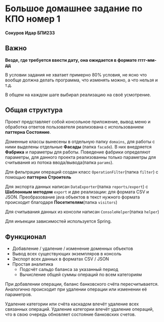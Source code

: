 # Большое домашнее задание по КПО номер 1

#### Сокуров Идар БПИ233

## Важно

<b> Везде, где требуется ввести дату, она ожидается в формате гггг-мм-дд</b>

В условии задания не хватает примерно 80% условия,
не ясно что вообще должна делать программа, что изменять можно, а что нельзя и т.д.

В общем на каждом шаге выбирал реализацию на своё усмотрение.

## Общая структура

Проект представляет собой консольное приложение, вывод меню и обработка
ответов пользователя реализована с использованием <b>паттерна Состояние</b>.

Доменные классы вынесены в отдельную папку `domains`, для работы с
ними выделены отдельные <b>Фасады</b> (папка `facade`).
В них внедряется <b>Фабрика</b> и параметры для работы.
Поведение фабрики определяют параметры, для данного проекта реализованны
только параметры для считывания из потока ввода/вывода(папка `params`).

Для фильтрации операций создан класс `OperationFilter`(папка `filter`)
с помощью <b>паттерна Строитель</b>

Для экспорта данных написан `DataExporter`(папка `reports/export`) с <b>Шаблонным методом</b> `export`
и две реализации: для формата CSV и JSON. Преобразование java объектов в
текст нужного формата происходит благодаря <b>Посетителям</b>(папка `visitors`)

Для считывания данных из консоли написан `ConsoleHelper`(папка `helper`)

Для инъекции зависимостей используется Spring.

## Функционал

- Добавление / удаление / изменение доменных объектов
- Вывод всех существующих экземпляров в консоль
- Экспорт всех данных в форматах CSV / JSON
- Простая аналитика
    - Подсчёт сальдо баланса за указанный период
    - Вычисление общей суммы операций по всем категориям

При добавлении операции, баланс банковского счёта пересчитывается.
Аналогично происходит при удалении операции или изменении её параметров.

Удаление категории или счёта каскадом влечёт удаление всех связанных операций.
Удаление категории влечёт удаление операций, что в свою очередь обновляет состояние банковских счетов.